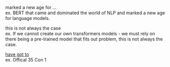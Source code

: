 marked a new age for ...  
ex. BERT that came and dominated the world of NLP and marked a new age for language models.  

  
this is not always the case  
ex. If we cannot create our own transformers models - we must rely on there being a pre-trained model that fits out problem, this is not always the case.  

  
[have got to](https://www.hopenglish.com/hope-tips-have-got-to)  
ex. Offical 35 Con 1 
  
